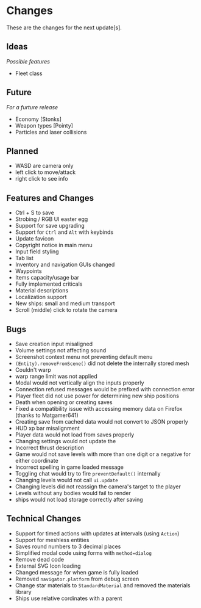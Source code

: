 # Changes

These are the changes for the next update[s].

## Ideas
*Possible features*

- Fleet class

## Future
*For a furture release*

- Economy [Stonks]
- Weapon types [Pointy]
- Particles and laser collisions

## Planned

- WASD are camera only
- left click to move/attack
- right click to see info

## Features and Changes

- Ctrl + S to save
- Strobing / RGB UI easter egg
- Support for save upgrading
- Support for `Ctrl` and `Alt` with keybinds
- Update favicon
- Copyright notice in main menu
- Input field styling
- Tab list
- Inventory and navigation GUIs changed
- Waypoints
- Items capacity/usage bar
- Fully implemented criticals
- Material descriptions
- Localization support
- New ships: small and medium transport
- Scroll (middle) click to rotate the camera

## Bugs

- Save creation input misaligned
- Volume settings not affecting sound
- Screenshot context menu not preventing default menu
- `(Entity).removeFromScene()` did not delete the internally stored mesh
- Couldn't warp
- warp range limit was not applied
- Modal would not vertically align the inputs properly
- Connection refused messages would be prefixed with connection error
- Player fleet did not use power for determining new ship positions
- Death when opening or creating saves
- Fixed a compatibility issue with accessing memory data on Firefox (thanks to Matgamer641)
- Creating save from cached data would not convert to JSON properly
- HUD xp bar misalignment
- Player data would not load from saves properly
- Changing settings would not update the 
- Incorrect thrust description
- Game would not save levels with more than one digit or a negative for either coordinate
- Incorrect spelling in game loaded message
- Toggling chat would try to fire `preventDefault()` internally
- Changing levels would not call `ui.update`
- Changing levels did not reassign the camera's target to the player
- Levels without any bodies would fail to render
- ships would not load storage correctly after saving

## Technical Changes

- Support for timed actions with updates at intervals (using `Action`)
- Support for meshless entities
- Saves round numbers to 3 decimal places
- Simplified modal code using forms with `method=dialog`
- Remove dead code
- External SVG Icon loading
- Changed message for when game is fully loaded
- Removed `navigator.platform` from debug screen
- Change star materials to `StandardMaterial` and removed the materials library
- Ships use relative cordinates with a parent